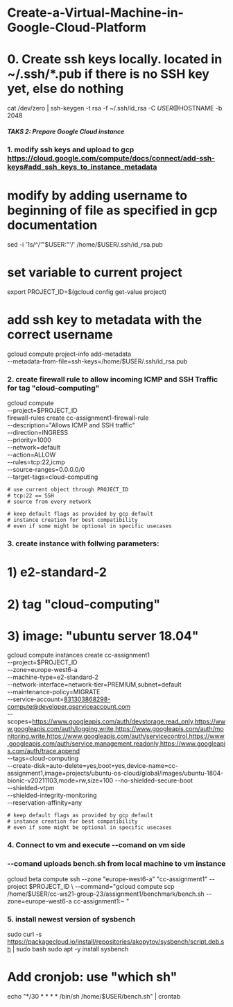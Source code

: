 # Create-a-Virtual-Machine-in-Google-Cloud-Platform
# 0. Create ssh keys locally. located in ~/.ssh/*.pub if there is no SSH key yet, else do nothing


cat /dev/zero | ssh-keygen -t rsa -f ~/.ssh/id_rsa -C $USER@$HOSTNAME -b 2048


##### TAKS 2: Prepare Google Cloud instance

### 1. modify ssh keys and upload to gcp https://cloud.google.com/compute/docs/connect/add-ssh-keys#add_ssh_keys_to_instance_metadata

# modify by adding username to beginning of file as specified in gcp documentation
sed -i '1s/^/'"$USER:"'/' /home/$USER/.ssh/id_rsa.pub

# set variable to current project
export PROJECT_ID=$(gcloud config get-value project)


# add ssh key to metadata with the correct username
gcloud compute project-info add-metadata \
--metadata-from-file=ssh-keys=/home/$USER/.ssh/id_rsa.pub


### 2. create firewall rule to allow incoming ICMP and SSH Traffic for tag "cloud-computing"
gcloud compute \
	--project=$PROJECT_ID \
firewall-rules create cc-assignment1-firewall-rule \
	--description="Allows ICMP and SSH traffic" \
	--direction=INGRESS \
	--priority=1000 \
	--network=default \
	--action=ALLOW \
	--rules=tcp:22,icmp \
	--source-ranges=0.0.0.0/0 \
	--target-tags=cloud-computing 
	
	# use current object through PROJECT_ID
	# tcp:22 == SSH
	# source from every network

	# keep default flags as provided by gcp default 
	# instance creation for best compatibility 
	# even if some might be optional in specific usecases


### 3. create instance with follwing parameters: 

# 1) e2-standard-2
# 2) tag "cloud-computing"
# 3) image: "ubuntu server 18.04"
gcloud compute instances create cc-assignment1 \
	--project=$PROJECT_ID  \
	--zone=europe-west6-a \
	--machine-type=e2-standard-2 \
	--network-interface=network-tier=PREMIUM,subnet=default \
	--maintenance-policy=MIGRATE \
	--service-account=831303868298-compute@developer.gserviceaccount.com \
	--scopes=https://www.googleapis.com/auth/devstorage.read_only,https://www.googleapis.com/auth/logging.write,https://www.googleapis.com/auth/monitoring.write,https://www.googleapis.com/auth/servicecontrol,https://www.googleapis.com/auth/service.management.readonly,https://www.googleapis.com/auth/trace.append \
	--tags=cloud-computing \
	--create-disk=auto-delete=yes,boot=yes,device-name=cc-assignment1,image=projects/ubuntu-os-cloud/global/images/ubuntu-1804-bionic-v20211103,mode=rw,size=100
	--no-shielded-secure-boot \
	--shielded-vtpm \
	--shielded-integrity-monitoring \
	--reservation-affinity=any

	# keep default flags as provided by gcp default 
	# instance creation for best compatibility 
	# even if some might be optional in specific usecases


### 4. Connect to vm and execute --comand on vm side
### --comand uploads bench.sh from local machine to vm instance
gcloud beta compute ssh --zone "europe-west6-a" "cc-assignment1"  --project $PROJECT_ID \
    --command="gcloud compute scp /home/$USER/cc-ws21-group-23/assignment1/benchmark/bench.sh --zone=europe-west6-a cc-assignment1:~ "

### 5. install newest version of sysbench
sudo curl -s https://packagecloud.io/install/repositories/akopytov/sysbench/script.deb.sh | sudo bash
sudo apt -y install sysbench

# Add cronjob: use "which sh"
echo "*/30 * * * * /bin/sh /home/$USER/bench.sh" | crontab
